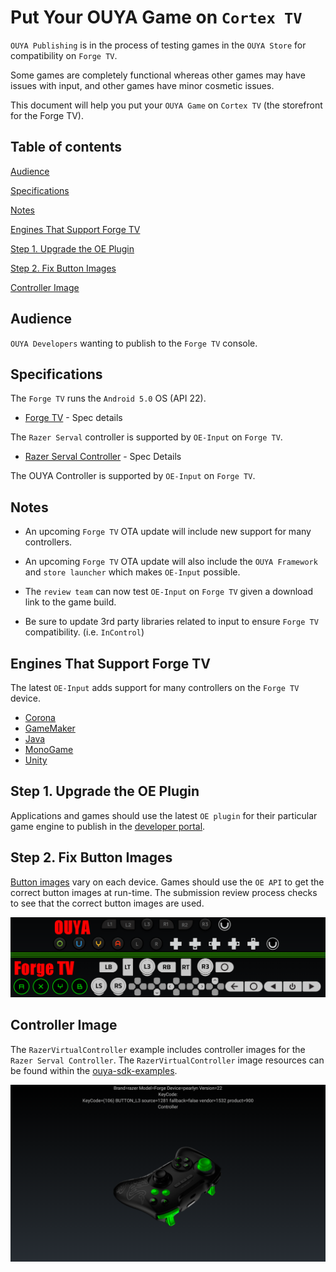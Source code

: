 # Put Your OUYA Game on `Cortex TV`

`OUYA Publishing` is in the process of testing games in the `OUYA Store` for compatibility on `Forge TV`.

Some games are completely functional whereas other games may have issues with input, and other games have minor cosmetic issues.

This document will help you put your `OUYA Game` on `Cortex TV` (the storefront for the Forge TV).

## Table of contents

[Audience](Audience)

[Specifications](Specifications)

[Notes](Notes)

[Engines That Support Forge TV](Engines-That-Support-Forge-TV)

[Step 1. Upgrade the OE Plugin](Step-1--Upgrade-the-OE-Plugin)

[Step 2. Fix Button Images](Step-2--Fix-Button-Images)

[Controller Image](Controller-Image)

## Audience

`OUYA Developers` wanting to publish to the `Forge TV` console.

## Specifications

The `Forge TV` runs the `Android 5.0` OS (API 22).

* [Forge TV](http://www.razerzone.com/gaming-systems/razer-forge-tv) - Spec details

The `Razer Serval` controller is supported by `OE-Input` on `Forge TV`.

* [Razer Serval Controller](http://www.razerzone.com/gaming-controllers/razer-serval) - Spec Details

The OUYA Controller is supported by `OE-Input` on `Forge TV`.

## Notes

* An upcoming `Forge TV` OTA update will include new support for many controllers.

* An upcoming `Forge TV` OTA update will also include the `OUYA Framework` and `store launcher` which makes `OE-Input` possible.

* The `review team` can now test `OE-Input` on `Forge TV` given a download link to the game build.

* Be sure to update 3rd party libraries related to input to ensure `Forge TV` compatibility. (i.e. `InControl`)

## Engines That Support Forge TV

The latest `OE-Input` adds support for many controllers on the `Forge TV` device. 

* [Corona](corona.md)
* [GameMaker](game-maker.md)
* [Java](java.md)
* [MonoGame](mono-game.md)
* [Unity](unity.md)

## Step 1. Upgrade the OE Plugin

Applications and games should use the latest `OE plugin` for their particular game engine to publish in the [developer portal](http://devs.ouya.tv).

## Step 2. Fix Button Images

[Button images](https://github.com/ouya/docs/blob/master/ouya-everywhere.md#controller-images) vary on each device. Games should use the `OE API` to get the correct button images at run-time. The submission review process checks to see that the correct button images are used.

![Button images](forge_tv/image_1.png)

## Controller Image

The `RazerVirtualController` example includes controller images for the `Razer Serval Controller`. The `RazerVirtualController` image resources can be found within the [ouya-sdk-examples](https://github.com/ouya/ouya-sdk-examples/tree/master/Android/RazerVirtualController).

![Serval Image](ouya-everywhere-android-java/image_3.png)
